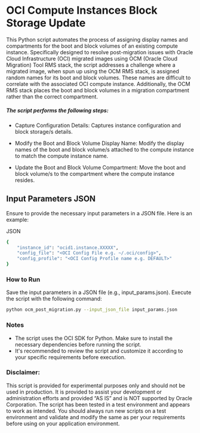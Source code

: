 
# OCI Compute Instances Block Storage Update 
This Python script automates the process of assigning display names and compartments for the boot and block volumes of an existing compute instance. Specifically designed to resolve post-migration issues with Oracle Cloud Infrastructure (OCI) migrated images using OCM (Oracle Cloud Migration) Tool RMS stack, the script addresses a challenge where a migrated image, when spun up using the OCM RMS stack, is assigned random names for its boot and block volumes. These names are difficult to correlate with the associated OCI compute instance. Additionally, the OCM RMS stack places the boot and block volumes in a migration compartment rather than the correct compartment.

##### The script performs the following steps:

- Capture Configuration Details:
Captures instance configuration and block storage/s details.

- Modify the Boot and Block Volume Display Name:
Modify the display names of the boot and block volume/s attached to the compute instance to match the compute instance name.

- Update the Boot and Block Volume Compartment:
Move the boot and block volume/s to the compartment where the compute instance resides.

## Input Parameters JSON
Ensure to provide the necessary input parameters in a JSON file. Here is an example:

JSON
```sh
{
    "instance_id": "ocid1.instance.XXXXX",
    "config_file": "<OCI Config File e.g. ~/.oci/config>",
    "config_profile": "<OCI Config Profile name e.g. DEFAULT>"
}
```

### How to Run
Save the input parameters in a JSON file (e.g., input_params.json).
Execute the script with the following command:
```sh
python ocm_post_migration.py --input_json_file input_params.json

```

### Notes
- The script uses the OCI SDK for Python. Make sure to install the necessary dependencies before running the script.
- It's recommended to review the script and customize it according to your specific requirements before execution.

### Disclaimer:
This script is provided for experimental purposes only and should not be used in production. It is provided to assist your development or administration efforts and provided “AS IS” and is NOT supported by Oracle Corporation. The script has been tested in a test environment and appears to work as intended. You should always run new scripts on a test environment and validate and modify the same as per your requirements before using on your application environment.
